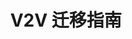 ---
title: "V2V 迁移指南"
linkTitle: "Document"
_build:
 render: false 
weight: 5
collapsible: true
# icon: "/images/icons/index/product-icon-storage.svg"
---